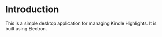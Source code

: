# Introduction
This is a simple desktop application for managing Kindle Highlights. It is built using Electron.


